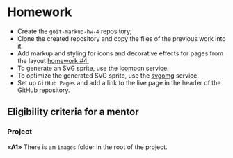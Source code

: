 # Homework

- Create the `goit-markup-hw-4` repository;
- Clone the created repository and copy the files of the previous work into it.
- Add markup and styling for icons and decorative effects for pages from the layout
  [homework #4.](<https://www.figma.com/file/0uRxYENU9pFeOsq0U0u4IJ/Web-Studio-(Version-2.1)-(Copy)?node-id=1-293&t=zLGSBPvnltztRcOq-0>)
- To generate an SVG sprite, use the [Icomoon](https://icomoon.io/) service.
- To optimize the generated SVG sprite, use the [svgomg](https://jakearchibald.github.io/svgomg/)
  service.
- Set up `GitHub Pages` and add a link to the live page in the header of the GitHub repository.

## Eligibility criteria for a mentor

### Project

**&#171;A1&#187;** There is an `images` folder in the root of the project.
